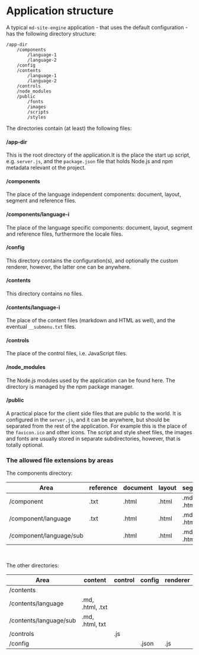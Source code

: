 <!-- ======================================================================
--- Search engine
title:          Application structure
keywords:       application, structure
description:    Default application structure in md-site-engine.
--- Menu system
order:          70
text:           Application structure
hidden:         false
umbel:          false
--- Page properties
id:             
document:       
layout:         layout-2-left
$-left:         #side-menu
searchable:     true
--- Side menu
side-menu-root:     /documentation
side-menu-header:   Documentation
side-menu-top:      Introduction
side-menu-depth:    2
======================================================================= -->

# Application structure

A typical `md-site-engine` application - that uses the default configuration -
has the following directory structure:

```text
/app-dir
    /components
        /language-1
        /language-2
    /config
    /contents
        /language-1
        /language-2
    /controls
    /node_modules
    /public
        /fonts
        /images
        /scripts
        /styles
```

The directories contain (at least) the following files:

#### /app-dir

This is the root directory of the application.It is the place the start up
script, e.g. `server.js`, and the `package.json` file that holds Node.js and
npm metadata relevant ot the project.

#### /components

The place of the language independent components: document, layout, segment and
reference files.

#### /components/language-i

The place of the language specific components: document, layout, segment and
reference files, furthermore the locale files.

#### /config

This directory contains the configuration(s), and optionally the custom renderer,
however, the latter one can be anywhere.

#### /contents

This directory contains no files.

#### /contents/language-i

The place of the content files (markdown and HTML as well), and the eventual
`__submenu.txt` files.

#### /controls

The place of the control files, i.e. JavaScript files.

#### /node_modules

The Node.js modules used by the application can be found here. The directory is
managed by the npm package manager.

#### /public

A practical place for the client side files that are public to the world. It is
configured in the `server.js`, and it can be anywhere, but should be separated
from the rest of the application. For example this is the place of the
`favicon.ico` and other icons. The script and style sheet files, the images and
fonts are usually stored in separate subdirectories, however, that is totally
optional.

### The allowed file extensions by areas

The components directory:

Area | reference | document | layout | segment | locale
---- | --------- | -------- | ------ | ------- | ------
/component | .txt | .html | .html | .md, .html | 
/component/language | .txt | .html | .html | .md, .html | .json
/component/language/sub |  | .html | .html | .md, .html | .json
<div>&nbsp;</div>

The other directories:

Area | content | control | config | renderer
---- | ------- | ------- | ------ | --------
/contents |  |  |  | 
/contents/language | .md, .html, .txt |  |  | 
/contents/language/sub | .md, .html, txt |  |  | 
/controls |  | .js |  | 
/config |  |  | .json | .js

<p>&nbsp;</p>
